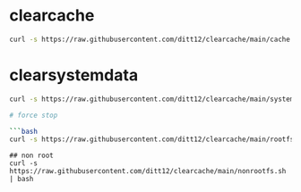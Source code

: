 # clearcache
```bash
curl -s https://raw.githubusercontent.com/ditt12/clearcache/main/cache.sh | bash
```
# clearsystemdata
```bash
curl -s https://raw.githubusercontent.com/ditt12/clearcache/main/system.sh | bash

# force stop

```bash
curl -s https://raw.githubusercontent.com/ditt12/clearcache/main/rootfs.sh | bash 
```
```basg
## non root
curl -s https://raw.githubusercontent.com/ditt12/clearcache/main/nonrootfs.sh | bash